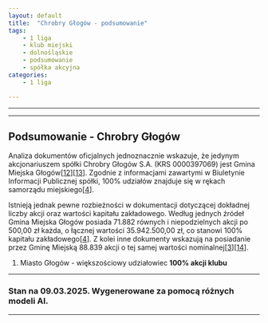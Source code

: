 ```yaml
---
layout: default
title:  "Chrobry Głogów - podsumowanie"
tags: 
    - 1 liga
    - klub miejski
    - dolnośląskie
    - podsumowanie
    - spółka akcyjna
categories:
    - 1 liga

---
```

[1]: https://www.sklep.chrobry-glogow.pl/pl/i/Kontakt-i-dane-Chrobry-Glogow-S.A./9
[2]: https://www.chrobry-glogow.pl/Obiekty/statut
[3]: https://www.bip.chrobry-glogow.pl
[4]: https://www.bip.chrobry-glogow.pl/index.php?option=com_content&view=article&id=88&Itemid=139
[5]: https://pl.wikipedia.org/wiki/Chrobry_G%C5%82og%C3%B3w_(pi%C5%82ka_no%C5%BCna)
[6]: https://przegladsportowy.onet.pl/pilka-nozna/1-liga/zmiany-w-wisle-krakow-jakub-blaszczykowski-odsprzedal-udzialy/j9mec72
[7]: https://glogow.bip.info.pl/dokument,iddok,5249,idmp,141,r,r
[8]: https://www.chrobry-glogow.pl/CR/O-spolce
[9]: https://www.chrobry-glogow.pl/Biznes/Aktualnosci/KIKO-i-Chrobry-kolejny-rok-razem~n1486
[10]: https://dglnews.pl/2019/06/26/nowy-prezes-w-chrobrym-glogow-s-a/
[11]: https://www.imsig.pl/krs/0000397069
[12]: https://www.chrobry-glogow.pl/Obiekty/regulamin%20org
[13]: https://krs-pobierz.pl/chrobry-glogow-spolka-akcyjna-i218158
[14]: https://www.bip.chrobry-glogow.pl/index.php?option=com_content&view=article&id=85&Itemid=86
[15]: https://rejestr.io/krs/397069/chrobry-glogow/powiazania
[16]: https://sms.glogow.pl/kadra/
[17]: https://rejestr.io/krs/397069/chrobry-glogow
[18]: https://pl.linkedin.com/in/dariusz-kubiak-7a478a34
[19]: https://www.chrobry-glogow.pl/Klub/Chrobry/Informacje
[20]: https://gazetawroclawska.pl/kadrowe-zmiany-w-miejskiej-spolce/ar/8997977
[21]: https://krs-pobierz.pl/miedzyzakladowy-klub-sportowy-chrobry-glogow-i259703
[22]: https://glogow.naszemiasto.pl/tag/zielone-przedszkole-glogow-wlasciciel
[23]: https://rejestr.io/krs/627634/klub-sportowy-spr-chrobry
[24]: https://www.chrobryhandball.pl/zarzad
[25]: https://glogow.bip.info.pl/index.php?r=o&idmp=148
[26]: https://wislakrakow.com/games/129/chrobry-glogow-wisla-krakow
[27]: https://pl.wikipedia.org/wiki/Stadion_Miejski_w_G%C5%82ogowie
[28]: https://rejestr.io/krs/147633/miedzyzakladowy-klub-sportowy-chrobry-glogow
[29]: https://myglogow.pl/pl/11_dzieje-sie/146860_gigantyczne-koszty-spolki-chrobry-glogow-co-miesiac-cwierc-miliona.html
[30]: https://glogow.bip.info.pl/plik,id,8711

---

---

## Podsumowanie - Chrobry Głogów

Analiza dokumentów oficjalnych jednoznacznie wskazuje, że jedynym akcjonariuszem spółki Chrobry Głogów S.A. (KRS 0000397069) jest Gmina Miejska Głogów\[[12]\]\[[13]\]. Zgodnie z informacjami zawartymi w Biuletynie Informacji Publicznej spółki, 100% udziałów znajduje się w rękach samorządu miejskiego\[[4]\]. 

Istnieją jednak pewne rozbieżności w dokumentacji dotyczącej dokładnej liczby akcji oraz wartości kapitału zakładowego. Według jednych źródeł Gmina Miejska Głogów posiada 71.882 równych i niepodzielnych akcji po 500,00 zł każda, o łącznej wartości 35.942.500,00 zł, co stanowi 100% kapitału zakładowego\[[4]\]. Z kolei inne dokumenty wskazują na posiadanie przez Gminę Miejską 88.839 akcji o tej samej wartości nominalnej\[[3]\]\[[14]\].

1. Miasto Głogów - większościowy udziałowiec **100% akcji klubu**

--- 
### Stan na 09.03.2025. Wygenerowane za pomocą różnych modeli AI.
---